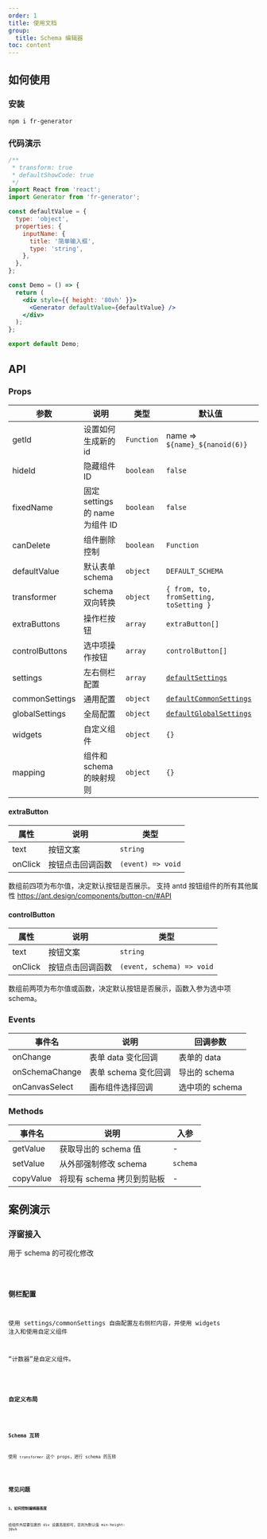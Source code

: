 ```yaml
---
order: 1
title: 使用文档
group:
  title: Schema 编辑器
toc: content
---
```


## 如何使用

### 安装

```bash
npm i fr-generator
```

### 代码演示

```jsx
/**
 * transform: true
 * defaultShowCode: true
 */
import React from 'react';
import Generator from 'fr-generator';

const defaultValue = {
  type: 'object',
  properties: {
    inputName: {
      title: '简单输入框',
      type: 'string',
    },
  },
};

const Demo = () => {
  return (
    <div style={{ height: '80vh' }}>
      <Generator defaultValue={defaultValue} />
    </div>
  );
};

export default Demo;
```

## API

### Props

| 参数           | 说明                            | 类型       | 默认值                                                                                                                     |
| -------------- | ------------------------------- | ---------- | -------------------------------------------------------------------------------------------------------------------------- |
| getId          | 设置如何生成新的 id             | `Function` | name => `${name}_${nanoid(6)}`                                                                                             |
| hideId         | 隐藏组件 ID                     | `boolean`  | `false`                                                                                                                    |
| fixedName      | 固定 settings 的 name 为组件 ID | `boolean`  | `false`                                                                                                                    |
| canDelete      | 组件删除控制                    | `boolean`  | `Function`                                                                                                                 | `false` |
| defaultValue   | 默认表单 schema                 | `object`   | `DEFAULT_SCHEMA`                                                                                                           |
| transformer    | schema 双向转换                 | `object`   | `{ from, to, fromSetting, toSetting }`                                                                                     |
| extraButtons   | 操作栏按钮                      | `array`    | `extraButton[]`                                                                                                            |
| controlButtons | 选中项操作按钮                  | `array`    | `controlButton[]`                                                                                                          |
| settings       | 左右侧栏配置                    | `array`    | [`defaultSettings`](https://github.com/alibaba/form-render/blob/master/tools/schema-generator/src/Settings/index.js)       |
| commonSettings | 通用配置                        | `object`   | [`defaultCommonSettings`](https://github.com/alibaba/form-render/blob/master/tools/schema-generator/src/Settings/index.js) |
| globalSettings | 全局配置                        | `object`   | [`defaultGlobalSettings`](https://github.com/alibaba/form-render/blob/master/tools/schema-generator/src/Settings/index.js) |
| widgets        | 自定义组件                      | `object`   | `{}`                                                                                                                       |
| mapping        | 组件和 schema 的映射规则        | `object`   | `{}`                                                                                                                       |

#### extraButton

| 属性    | 说明             | 类型              |
| ------- | ---------------- | ----------------- |
| text    | 按钮文案         | `string`          |
| onClick | 按钮点击回调函数 | `(event) => void` |

数组前四项为布尔值，决定默认按钮是否展示。
支持 antd 按钮组件的所有其他属性 https://ant.design/components/button-cn/#API

#### controlButton

| 属性    | 说明             | 类型                      |
| ------- | ---------------- | ------------------------- |
| text    | 按钮文案         | `string`                  |
| onClick | 按钮点击回调函数 | `(event, schema) => void` |

数组前两项为布尔值或函数，决定默认按钮是否展示，函数入参为选中项 schema。

### Events

| 事件名         | 说明                 | 回调参数        |
| -------------- | -------------------- | --------------- |
| onChange       | 表单 data 变化回调   | 表单的 data     |
| onSchemaChange | 表单 schema 变化回调 | 导出的 schema   |
| onCanvasSelect | 画布组件选择回调     | 选中项的 schema |

### Methods

| 事件名    | 说明                       | 入参     |
| --------- | -------------------------- | -------- |
| getValue  | 获取导出的 schema 值       | -        |
| setValue  | 从外部强制修改 schema      | `schema` |
| copyValue | 将现有 schema 拷贝到剪贴板 | -        |

## 案例演示

### 浮窗接入

用于 schema 的可视化修改

<code src='./demo/modal.jsx' />

### 侧栏配置

使用 settings/commonSettings 自由配置左右侧栏内容，并使用 widgets 注入和使用自定义组件

“计数器”是自定义组件。

<code src='./demo/settings.jsx' />

### 自定义布局

<code src='./demo/layout.jsx' />

### Schema 互转

使用 `transformer` 这个 props，进行 schema 的互转

<code src='./demo/transformer.jsx' />

## 常见问题

**1、如何控制编辑器高度**

给组件外层要包裹的 div 设置高度即可，否则为默认值 min-height: 30vh
